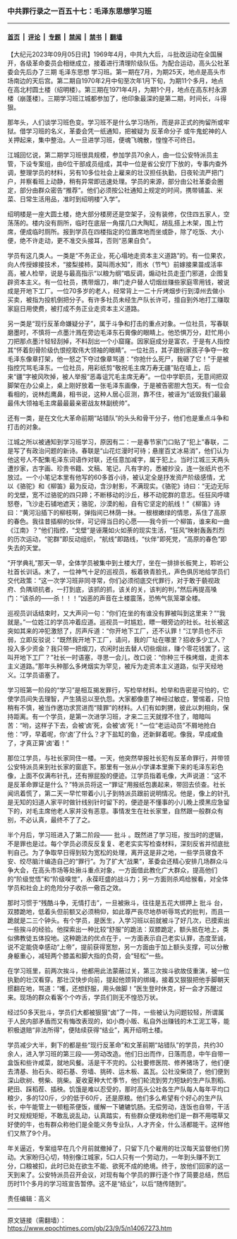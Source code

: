 ### 中共罪行录之一百五十七：毛泽东思想学习班

---

#### [首页](../../../..?n14067273) &nbsp;|&nbsp; [评论](../../../../../epoch-comment?n14067273) &nbsp;|&nbsp; [专题](../../../../../epoch-special?n14067273) &nbsp;|&nbsp; [禁闻](../../../../../epoch-news?n14067273) &nbsp;|&nbsp; [禁书](../../../../../books?n14067273) &nbsp;|&nbsp; [翻墙](https://github.com/gfw-breaker/nogfw/blob/master/README.md?n14067273)


<div class="post_content" id="artbody" itemprop="articleBody">
 <!-- article content begin -->
 <p>
  【大纪元2023年09月05日讯】1969年4月，中共九大后，斗批改运动在全国展开，各级革命委员会相继成立，接着进行清理阶级队伍。为配合运动，高头公社革委会先后办了三期
  <ok href="https://www.epochtimes.com/gb/tag/%E6%AF%9B%E6%B3%BD%E4%B8%9C%E6%80%9D%E6%83%B3.html">
   毛泽东思想
  </ok>
  学习班。第一期在7月，为期25天，地点是高头市场南边的天后宫。第二期自1970年2月中旬至次年1月下旬，为期11个多月，地点在高北村圆土楼（绍明楼）。第三期在1971年4月，为期1个月，地点在高东村永源楼（崩蓬楼）。三期学习班江城都参加了，他印象最深的是第二期，时间长，斗得狠。
 </p>
 <p>
  那年头，人们谈学习班色变。学习班不是什么学习场所，而是非正式的拘留所或牢狱。借学习班的名义，革委会凭一纸通知，把被疑为
  <ok href="https://www.epochtimes.com/gb/tag/%E5%8F%8D%E9%9D%A9%E5%91%BD%E5%88%86%E5%AD%90.html">
   反革命分子
  </ok>
  或牛鬼蛇神的人关押起来，集中整治。人一旦进学习班，便魂飞魄散，惶惶不可终日。
 </p>
 <p>
  江城回忆说，第二期学习班很具规模，参加学员70余人，由一位公安特派员主管，下设专案组，由6位干部成员组成，其中一位是省公安厅下放的，专事内查外调，整理学员的材料，另有10多位社会上雇来的壮汉担任执勤，日夜轮流严把门户，并察看班上动静，稍有异常即迅速处理。学员的来源，部分由公社革委会圈定，部分由群众密告“推荐”。他们必须按公社通知上规定的时间，携带铺盖、米菜、日常生活用品，准时到绍明楼“入学”。
 </p>
 <p>
  绍明楼是一座大圆土楼，绝大部分楼房还是空架子，没有装修，仅住四五家人，空荡荡的。楼内没有厕所，临时在底层一角摆几口大陶缸，胡乱搭上木架，围上竹席，便成临时厕所。报到学员在四楼指定的位置席地而坐或卧，除了吃饭、大小便，绝不许走动，更不准交头接耳，否则“恶果自负”。
 </p>
 <p>
  学员有这几类人。一类是“不务正业，死心塌地走资本主义道路”的。有一位果农，向人传授嫁接技术，“接梨接柿，莫叫雨水知”，雨水（节气）前嫁接果苗成活率高，被人检举，说是与最高指示“以粮为纲”唱反调，煽动社员走歪门邪道，企图复辟资本主义。有一位社员，携带烟刀，串门走户替人切烟丝赚些家庭零用钱，被说成是开地下工厂。一位70多岁的老人，经常背上一二十斤烤烟步行到漳州去做小买卖，被指为投机倒把分子。有许多社员未经生产队长许可，擅自到外地打工赚取家庭日用使费，被打成不务正业走资本主义道路。
 </p>
 <p>
  另一类是“现行反革命嫌疑分子”，属于斗争和打击的重点对象。一位社员，写春联磨墨时，不慎将一点墨汁溅在旁边毛泽东石膏像的眼睛上。他恐惧万分，赶忙用小刀把那点墨汁轻轻刮掉，不料刮出一个小窟窿。因家庭成分是富农，于是有人指控其“怀着刻骨阶级仇恨挖取伟大领袖的眼睛”。一位社员，其子跟别家孩子争夺一枚毛泽东像章打架，他一怒之下夺过像章骂道：“你抢什么死尸，我砸了它！”于是被指控咒骂毛泽东。一位社员，用彩纸剪“敬祝毛主席万寿无疆”贴在墙上，后来“疆”字被风吹掉，被人举报“恶毒诅咒毛主席无寿”。一位中学职员，无意间把双脚架在办公桌上，桌上刚好放着一张毛泽东画像，于是被告密胆大包天。有一位会看相的，说林彪鹰鼻，相书说，这种人居心叵测，靠不住，被诬为“诋毁我们最最最伟大领袖毛主席最最最亲密战友林副统帅”。
 </p>
 <p>
  还有一类，是在文化大革命前期“站错队”的头头和骨干分子，他们也是重点斗争和打击的对象。
 </p>
 <p>
  江城之所以被通知到学习班学习，原因有二：一是春节家门口贴了“犯上”春联，二是写了有政治问题的新诗。春联是“山花烂漫时可待；悬崖百丈冰易消”，他们认为他这号人不配集毛泽东词语作对联，还任意加减字，属于犯上。当时江城三天两头遭抄家，古字画、珍贵书籍、文稿、笔记，凡有字的，悉被抄没，连一张纸片也不放过。一个小笔记本里有他写的60多首小诗，被认定全是抒发资产阶级感情，尤以《骆驼》和《柳笛》最为反动，含沙射影，不满现实。《骆驼》诗曰：“无边无际的戈壁，宽不过骆驼的四只蹄；不断移动的沙丘，移不动驼群的意志。任狂风呼啸怒卷，飞沙走石铺地遮天；骆驼，沙漠的船，自有它坚定的航线！”《柳笛》诗曰：“黄河沿插下的柳枝啊，弹指间已林荫一抹。一根根嫩绿的情思，系住了高原的春色。我往昔插柳的伙伴，可记得当日的心愿——我今折一个柳笛，谁来和一曲《江南》？”他们指控，“戈壁”是诬蔑如火如荼的现实生活，“狂风”映射轰轰烈烈的历次运动，“驼群”即反动组织，“航线”即路线，“伙伴”即死党，“高原的春色”即失去的天堂。
 </p>
 <p>
  “开学典礼”那天一早，全体学员被集中到土楼大厅，坐在一排排长板凳上，聆听公社首长训话。末了，一位神气十足的巡视员，板着铁青脸孔，声色俱厉地给学员们交代政策：“这一次学习班非同寻常，你们必须彻底交代罪行，对于敢于藐视政府、负隅顽抗者，一打到底，该抓的抓，该关的关，该判的判，”然后再提高嗓门：“该杀的——杀！！！”凶恶的声音在土楼震荡，恐怖气氛笼罩全楼。
 </p>
 <p>
  巡视员训话结束时，又大声问一句：“你们在坐的有谁没有罪被叫到这里来？”“我就是。”一位姓江的学员冲着应道。巡视员一时尴尬，瞟一眼旁边的社长。社长被这突如其来的冲犯激怒了，厉声斥道：“你开地下工厂，还不认罪！”江学员也不示弱，立即反驳说：“既然我开地下工厂，请问，我的厂址在哪里？招收多少工人？投入多少资金？我只带一把烟刀，农闲时出去替人切些烟丝，赚个零花钱罢了，这叫开地下工厂？”社长一时语塞，寻思一会儿，改口说：“你种三千株烤烟，走资本主义道路。”那年头种那么多烤烟实为罕见，被斥为走资本主义道路，似乎天经地义。江学员语塞了。
 </p>
 <p>
  学习班第一阶段的“学习”是相互揭发罪行，写检举材料。检举和告密是可怕的，它使学员间失去理智，产生猜忌以至仇怨。大家都像患了神经过敏症，警惕着，只怕稍有不慎，被当作邀功求赏进而“赎罪”的材料。人们有如刺猬，彼此以刺相向，保持距离。有一个学员，是第一次进学习班，才来二三天就撑不住了，暗暗叫苦：“哟，这样子下去，会被‘卤’死，会被‘卤’死！”一位“老运动员”不屑地抢白他：“哼，早着呢，你‘卤’了什么？才下盐缸的鱼，还新鲜着呢。像我，早成咸鱼了，才真正算‘卤’着！”
 </p>
 <p>
  那位江学员，与社长家同住一楼。一天，他突然举报社长犯有反革命罪行，并带领公安特派员来到社长家的窗底下。那里有一张从小学课本里撕下来的毛泽东彩色像，上面不仅满布针孔，还有擦屁股的便迹。江学员指着毛像，大声说道：“这不是反革命罪证是什么？”特派员将这一“罪证”用报纸包裹起来，带回去侦查。社长闻讯着慌了，第二天一早忙带着小儿子到特派员跟前说明情况。他是，像上的针孔是无知的妇道人家平时做针线别针时留下的，便迹是不懂事的小儿晚上摸黑应急留下的，对毛主席他老人家并没有恶意。事情发生在社长家里，自然跟一般群众有别，不必认真，最终不了了之。
 </p>
 <p>
  半个月后，学习班进入了第二阶段——
  <ok href="https://www.epochtimes.com/gb/tag/%E6%89%B9%E6%96%97.html">
   批斗
  </ok>
  。既然进了学习班，按当时的逻辑，不是罪也是过。每个学员必须反反复复、老老实实写检查材料，深刻反省并彻底批判自己。为了争取早日得到较为宽松的处理，离开这是非之地，一些学员寝食不安、绞尽脑汁编造自己的“罪行”。为了扩大“战果”，革委会还精心安排几场群众斗争大会，在高头市场等处揪斗重点对象，一方面借此教化广大群众，提高他们的“阶级觉悟”和“阶级嗅觉”，永葆旺盛的战斗力；另一方面则杀鸡给猴看，对全体学员和社会上的危险分子收杀一儆百之效。
 </p>
 <p>
  那时习惯于“残酷斗争，无情打击”，一旦被揪斗，往往是五花大绑押上
  <ok href="https://www.epochtimes.com/gb/tag/%E6%89%B9%E6%96%97.html">
   批斗
  </ok>
  台，双膝跪地，低着头但前额又必须稍仰，如此尊严丧尽地恭听辱骂式的批判，而且一跪就是二三个钟头。有个学员，是医生，入学习班以前就被斗了好几次，已摸索出一些挨斗的经验。他探索出一种比较“舒服”的跪法：双膝跪定，额头抵在地上，类似佛教徒五体投地。这种跪法的优点在于，一方面表示自己老实认罪，态度至诚，说不定能侥幸感动“上帝”，提前获得宽恕，另一方面由于加上额头支撑，可以分散身躯重心，减轻两个膝盖和脚大指的负荷，会“轻松”一些。
 </p>
 <p>
  在学习班里，前两次挨斗，他都用此法蒙蔽过关，第三次挨斗欲故伎重演，被一位执勤的壮汉看穿。那壮汉快步向前，提起他颈背的绑绳，接着又狠狠把他手脚朝天掼翻在地，骂道：“嚄，还想舒服，用头做脚！”医生登时休克，好一会才苏醒过来。现场的群众看客个个咋舌，学员们则无不惶恐万状。
 </p>
 <p>
  经过50多天批斗，学员们大都被狠狠“卤”了一阵，一些被认为问题较轻，所谓属于人民内部矛盾而又有悔改表现的，如小商小贩、私自外出赚钱的木工泥工等，能积极退赔“非法所得”，便陆续获得“结业”，离开绍明土楼。
 </p>
 <p>
  学员减少大半，剩下的都是些“现行反革命”和文革前期“站错队”的学员，共约30余人，进入学习班的第三段——劳动改造。他们日出而作，日落而息，中午自带一盒饭和些许咸菜，就地风餐。活是干不完的。公社要修医院、修养猪场了，他们便去清基、抬石头、砌石基、夯墙、挑砖、运木板、盖瓦。公社没柴烧了，他们便到深山砍树、劈柴、挑柴。夏收夏种大忙季节，他们轮流到劳力短缺的生产队割稻、耙田、踩稻茬、插秧。饥饿是难以忍受的，那时高头公社各生产队每人每年平均口粮少，多的120斤，少的低于60斤，还是原粮。他们多么希望有个好心的生产队长，中午能管上一顿粗茶便饭，缓解一下辘辘饥肠。无偿劳动，连饭也自带，干活时又规规矩矩，不敢乱说乱动，认真踏实，有些群众便戏称他们是一群不用喂草又好使的牛，也有群众称他们是全能义务专业队，人才齐全，什么活都能干。这样他们又熬了9个月。
 </p>
 <p>
  年关逼近，专案组早在几个月前就撤掉了，只留下几个雇用的壮汉每天监督他们劳动。大家盼归心切，特别像江城家，5口人只有一个劳动力，一年到头赚不到工分，口粮被扣，此时已处在欲生不能、欲死不成的绝境。终于，放他们回家的这一天到来了。公安特派员召开会议，对现有每个学员的罪行逐个作了简要总结，然后历时11个多月的学习班宣告暂停。这不是“结业”，以后“随传随到”。
 </p>
 <p>
  责任编辑：高义
 </p>
 <!-- article content end -->
 <div id="below_article_ad">
 </div>
</div>


---

原文链接（需翻墙）：https://www.epochtimes.com/gb/23/9/5/n14067273.htm